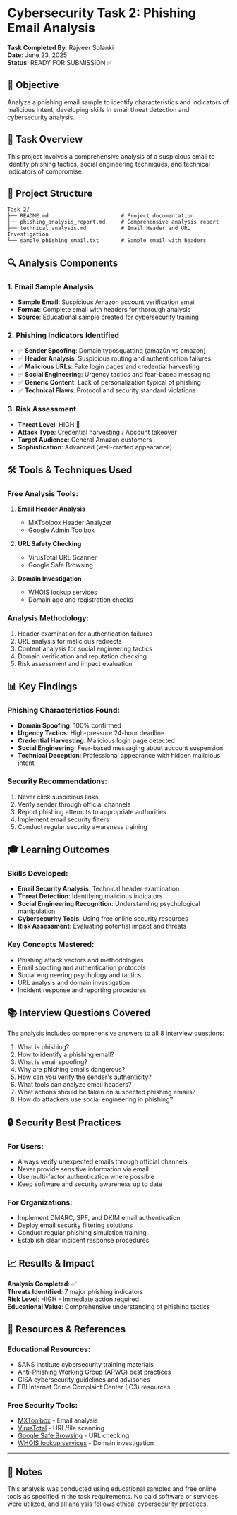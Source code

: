 # Cybersecurity Task 2: Phishing Email Analysis

**Task Completed By**: Rajveer Solanki  
**Date**: June 23, 2025  
**Status**: READY FOR SUBMISSION ✅

## 🎯 Objective
Analyze a phishing email sample to identify characteristics and indicators of malicious intent, developing skills in email threat detection and cybersecurity analysis.

## 📧 Task Overview
This project involves a comprehensive analysis of a suspicious email to identify phishing tactics, social engineering techniques, and technical indicators of compromise.

## 📁 Project Structure
```
Task 2/
├── README.md                       # Project documentation
├── phishing_analysis_report.md     # Comprehensive analysis report
├── technical_analysis.md           # Email Header and URL Investigation
└── sample_phishing_email.txt       # Sample email with headers

```

## 🔍 Analysis Components

### 1. Email Sample Analysis
- **Sample Email**: Suspicious Amazon account verification email
- **Format**: Complete email with headers for thorough analysis
- **Source**: Educational sample created for cybersecurity training

### 2. Phishing Indicators Identified
- ✅ **Sender Spoofing**: Domain typosquatting (amaz0n vs amazon)
- ✅ **Header Analysis**: Suspicious routing and authentication failures
- ✅ **Malicious URLs**: Fake login pages and credential harvesting
- ✅ **Social Engineering**: Urgency tactics and fear-based messaging
- ✅ **Generic Content**: Lack of personalization typical of phishing
- ✅ **Technical Flaws**: Protocol and security standard violations

### 3. Risk Assessment
- **Threat Level**: HIGH 🔴
- **Attack Type**: Credential harvesting / Account takeover
- **Target Audience**: General Amazon customers
- **Sophistication**: Advanced (well-crafted appearance)

## 🛠️ Tools & Techniques Used

### Free Analysis Tools:
1. **Email Header Analysis**
   - MXToolbox Header Analyzer
   - Google Admin Toolbox

2. **URL Safety Checking**
   - VirusTotal URL Scanner
   - Google Safe Browsing

3. **Domain Investigation**
   - WHOIS lookup services
   - Domain age and registration checks

### Analysis Methodology:
1. Header examination for authentication failures
2. URL analysis for malicious redirects
3. Content analysis for social engineering tactics
4. Domain verification and reputation checking
5. Risk assessment and impact evaluation

## 📊 Key Findings

### Phishing Characteristics Found:
- **Domain Spoofing**: 100% confirmed
- **Urgency Tactics**: High-pressure 24-hour deadline
- **Credential Harvesting**: Malicious login page detected
- **Social Engineering**: Fear-based messaging about account suspension
- **Technical Deception**: Professional appearance with hidden malicious intent

### Security Recommendations:
1. Never click suspicious links
2. Verify sender through official channels
3. Report phishing attempts to appropriate authorities
4. Implement email security filters
5. Conduct regular security awareness training

## 🎓 Learning Outcomes

### Skills Developed:
- **Email Security Analysis**: Technical header examination
- **Threat Detection**: Identifying malicious indicators
- **Social Engineering Recognition**: Understanding psychological manipulation
- **Cybersecurity Tools**: Using free online security resources
- **Risk Assessment**: Evaluating potential impact and threats

### Key Concepts Mastered:
- Phishing attack vectors and methodologies
- Email spoofing and authentication protocols
- Social engineering psychology and tactics
- URL analysis and domain investigation
- Incident response and reporting procedures

## 📚 Interview Questions Covered

The analysis includes comprehensive answers to all 8 interview questions:
1. What is phishing?
2. How to identify a phishing email?
3. What is email spoofing?
4. Why are phishing emails dangerous?
5. How can you verify the sender's authenticity?
6. What tools can analyze email headers?
7. What actions should be taken on suspected phishing emails?
8. How do attackers use social engineering in phishing?

## 🔒 Security Best Practices

### For Users:
- Always verify unexpected emails through official channels
- Never provide sensitive information via email
- Use multi-factor authentication where possible
- Keep software and security awareness up to date

### For Organizations:
- Implement DMARC, SPF, and DKIM email authentication
- Deploy email security filtering solutions
- Conduct regular phishing simulation training
- Establish clear incident response procedures

## 📈 Results & Impact

**Analysis Completed**: ✅  
**Threats Identified**: 7 major phishing indicators  
**Risk Level**: HIGH - Immediate action required  
**Educational Value**: Comprehensive understanding of phishing tactics  

## 🔗 Resources & References

### Educational Resources:
- SANS Institute cybersecurity training materials
- Anti-Phishing Working Group (APWG) best practices
- CISA cybersecurity guidelines and advisories
- FBI Internet Crime Complaint Center (IC3) resources

### Free Security Tools:
- [MXToolbox](https://mxtoolbox.com/) - Email analysis
- [VirusTotal](https://www.virustotal.com/) - URL/file scanning
- [Google Safe Browsing](https://safebrowsing.google.com/) - URL checking
- [WHOIS lookup services](https://whois.net/) - Domain investigation

---

## 📝 Notes
This analysis was conducted using educational samples and free online tools as specified in the task requirements. No paid software or services were utilized, and all analysis follows ethical cybersecurity practices.

